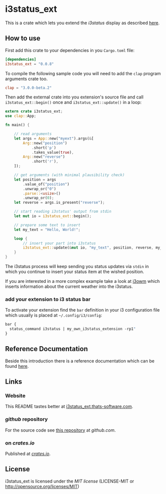 # i3status_ext

This is a crate which lets you extend the *i3status* display as described [here](https://i3wm.org/docs/i3status.html#_external_scripts_programs_with_i3status).

## How to use

First add this crate to your dependencies in you `Cargo.toml` file:

```toml
[dependencies]
i3status_ext = "0.0.8"
```

To compile the following sample code you will need to add the `clap` program arguments crate too.

```toml
clap = "3.0.0-beta.2"
```

Then add the external crate into you extension's source file and call `i3status_ext::begin()` once and `i3status_ext::update()` in a loop:

```rust
extern crate i3status_ext;
use clap::App;

fn main() {

    // read arguments
    let args = App::new("myext").args(&[
        Arg::new("position")
            .short('p')
            .takes_value(true),
        Arg::new("reverse")
            .short('r'),
    ]);

    // get arguments (with minimal plausibility check)
    let position = args
        .value_of("position")
        .unwrap_or("0")
        .parse::<usize>()
        .unwrap_or(0);
    let reverse = args.is_present("reverse");

    // start reading i3status' output from stdin
    let mut io = i3status_ext::begin();

    // prepare some text to insert
    let my_text = "Hello, World!";

    loop {
        // insert your part into i3status
        i3status_ext::update(&mut io, "my_text", position, reverse, my_text);
    }
}
```

The i3status process will keep sending you status updates via `stdin` in which you continue to insert your status item at the wished position.

If you are interested in a more complex example take a look at [i3owm](https://github.com/fightling/i3owm) which inserts information about the current weather into the i3status.

### add your extension to i3 status bar

To activate your extension find the `bar` definition in your i3 configuration file which usually is placed at `~/.config/i3/config`:

```i3
bar {
  status_command i3status | my_own_i3status_extension -rp1"
}
```

## Reference Documentation

Beside this introduction there is a reference documentation which can be found [here](https://docs.rs/i3status_ext).

## Links

### Website

This README tastes better at [i3status_ext.thats-software.com](https://i3status_ext.thats-software.com).

### *github* repository

For the source code see [this repository](https://github.com/fightling/i3status_ext) at *github.com*.

### on *crates.io*

Published at [*crates.io*](https://crates.io/crates/i3status_ext).

## License

i3status_ext is licensed under the *MIT license* (LICENSE-MIT or http://opensource.org/licenses/MIT)
